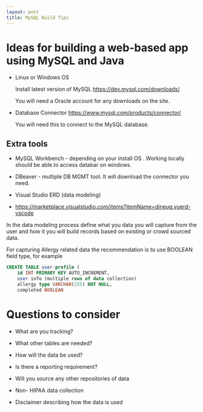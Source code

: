 ```yaml
---
layout: post
title: MySQL Build Tips
---
```


# Ideas for building a web-based app using MySQL and Java

* Linux or Windows OS

  Install latest version of MySQL
  https://dev.mysql.com/downloads/

  You will need a Oracle account for any downloads on the site. 

* Database Connector
  https://www.mysql.com/products/connector/

  You will need this to connect to the MySQL database.

## Extra tools

* MySQL Workbench - depending on your install OS . Working locally should be able.to access databar on windows.

* DBeaver - multiple DB MGMT tool. It will download the connector you need.

* Visual Studio ERD (data modeling)

* https://marketplace.visualstudio.com/items?itemName=dineug.vuerd-vscode


In the data modeling process define what you data you will capture from the user and how it you will build records based on 
existing or crowd sourced data.

For capturing Allergy related data the recommendation is to use BOOLEAN field type, for example

```sql
CREATE TABLE user-profile (
    id INT PRIMARY KEY AUTO_INCREMENT,
    user info (multiple rows of data collection)
    allergy type VARCHAR(255) NOT NULL, 
    completed BOOLEAN
```

# Questions to consider
   
 * What are you tracking?
 * What other tables are needed?
 * How will the data be used?
 * Is there a reporting requirement?
 * Will you source any other repositories of data



* Non- HIPAA data collection
* Disclaimer describing how the data is used



